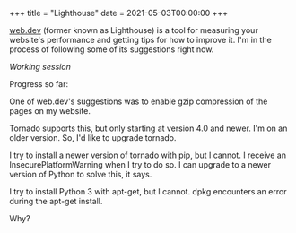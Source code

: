 +++
title = "Lighthouse"
date = 2021-05-03T00:00:00
+++

[web.dev](https://web.dev/measure/) (former known as Lighthouse) is a tool for measuring your website's performance and getting tips for how to improve it. I'm in the process of following some of its suggestions right now.

*Working session*

Progress so far:

One of web.dev's suggestions was to enable gzip compression of the pages on my website.

Tornado supports this, but only starting at version 4.0 and newer. I'm on an older version. So, I'd like to upgrade tornado.

I try to install a newer version of tornado with pip, but I cannot. I receive an InsecurePlatformWarning when I try to do so. I can upgrade to a newer version of Python to solve this, it says.

I try to install Python 3 with apt-get, but I cannot. dpkg encounters an error during the apt-get install.

Why?
